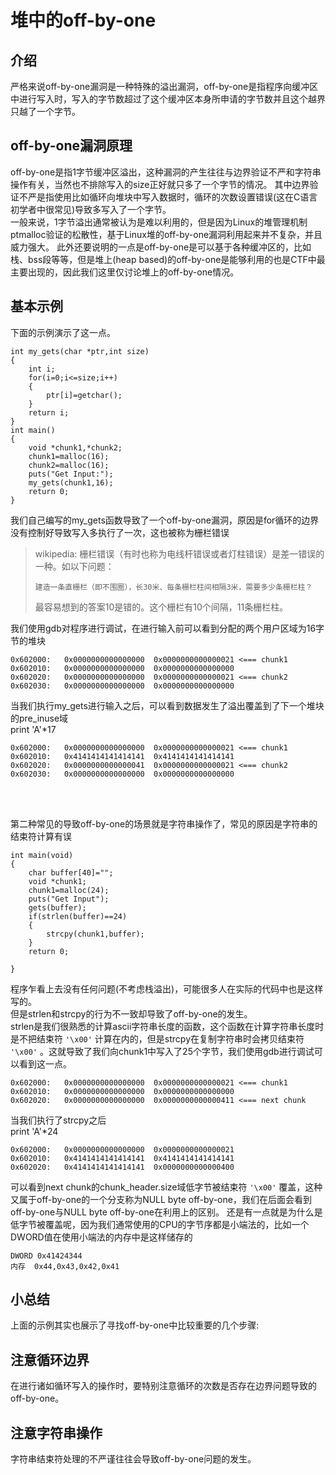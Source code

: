 # 堆中的off-by-one

## 介绍

严格来说off-by-one漏洞是一种特殊的溢出漏洞，off-by-one是指程序向缓冲区中进行写入时，写入的字节数超过了这个缓冲区本身所申请的字节数并且这个越界只越了一个字节。

## off-by-one漏洞原理

off-by-one是指1字节缓冲区溢出，这种漏洞的产生往往与边界验证不严和字符串操作有关，当然也不排除写入的size正好就只多了一个字节的情况。
其中边界验证不严是指使用比如循环向堆块中写入数据时，循环的次数设置错误(这在C语言初学者中很常见)导致多写入了一个字节。
</br>
一般来说，1字节溢出通常被认为是难以利用的，但是因为Linux的堆管理机制ptmalloc验证的松散性，基于Linux堆的off-by-one漏洞利用起来并不复杂，并且威力强大。
此外还要说明的一点是off-by-one是可以基于各种缓冲区的，比如栈、bss段等等，但是堆上(heap based)的off-by-one是能够利用的也是CTF中最主要出现的，因此我们这里仅讨论堆上的off-by-one情况。

## 基本示例

下面的示例演示了这一点。

```
int my_gets(char *ptr,int size)
{
    int i;
    for(i=0;i<=size;i++)
    {
        ptr[i]=getchar();
    }
    return i;
}
int main()
{
    void *chunk1,*chunk2;
    chunk1=malloc(16);
    chunk2=malloc(16);
    puts("Get Input:");
    my_gets(chunk1,16);
    return 0;
}
```

我们自己编写的my_gets函数导致了一个off-by-one漏洞，原因是for循环的边界没有控制好导致写入多执行了一次，这也被称为栅栏错误

> wikipedia:
> 栅栏错误（有时也称为电线杆错误或者灯柱错误）是差一错误的一种。如以下问题：
>
>     建造一条直栅栏（即不围圈），长30米、每条栅栏柱间相隔3米，需要多少条栅栏柱？
>
> 最容易想到的答案10是错的。这个栅栏有10个间隔，11条栅栏柱。

我们使用gdb对程序进行调试，在进行输入前可以看到分配的两个用户区域为16字节的堆块
```
0x602000:	0x0000000000000000	0x0000000000000021 <=== chunk1
0x602010:	0x0000000000000000	0x0000000000000000
0x602020:	0x0000000000000000	0x0000000000000021 <=== chunk2
0x602030:	0x0000000000000000	0x0000000000000000
```
当我们执行my_gets进行输入之后，可以看到数据发生了溢出覆盖到了下一个堆块的pre_inuse域
</br>
print 'A'*17
```
0x602000:	0x0000000000000000	0x0000000000000021 <=== chunk1
0x602010:	0x4141414141414141	0x4141414141414141
0x602020:	0x0000000000000041	0x0000000000000021 <=== chunk2 
0x602030:	0x0000000000000000	0x0000000000000000
```

</br>
</br>

第二种常见的导致off-by-one的场景就是字符串操作了，常见的原因是字符串的结束符计算有误

```
int main(void)
{
    char buffer[40]="";
    void *chunk1;
    chunk1=malloc(24);
    puts("Get Input");
    gets(buffer);
    if(strlen(buffer)==24)
    {
        strcpy(chunk1,buffer);
    }
    return 0;
    
}
```

程序乍看上去没有任何问题(不考虑栈溢出)，可能很多人在实际的代码中也是这样写的。
</br>
但是strlen和strcpy的行为不一致却导致了off-by-one的发生。
</br>
strlen是我们很熟悉的计算ascii字符串长度的函数，这个函数在计算字符串长度时是不把结束符 `'\x00'` 计算在内的，但是strcpy在复制字符串时会拷贝结束符 `'\x00'` 。这就导致了我们向chunk1中写入了25个字节，我们使用gdb进行调试可以看到这一点。

```
0x602000:	0x0000000000000000	0x0000000000000021 <=== chunk1
0x602010:	0x0000000000000000	0x0000000000000000
0x602020:	0x0000000000000000	0x0000000000000411 <=== next chunk
```

当我们执行了strcpy之后
</br>
print 'A'*24

```
0x602000:	0x0000000000000000	0x0000000000000021
0x602010:	0x4141414141414141	0x4141414141414141
0x602020:	0x4141414141414141	0x0000000000000400
```

可以看到next chunk的chunk_header.size域低字节被结束符 `'\x00'` 覆盖，这种又属于off-by-one的一个分支称为NULL byte off-by-one，我们在后面会看到off-by-one与NULL byte off-by-one在利用上的区别。
还是有一点就是为什么是低字节被覆盖呢，因为我们通常使用的CPU的字节序都是小端法的，比如一个DWORD值在使用小端法的内存中是这样储存的

```
DWORD 0x41424344
内存  0x44,0x43,0x42,0x41
```

## 小总结

上面的示例其实也展示了寻找off-by-one中比较重要的几个步骤:

## 注意循环边界

在进行诸如循环写入的操作时，要特别注意循环的次数是否存在边界问题导致的off-by-one。

## 注意字符串操作

字符串结束符处理的不严谨往往会导致off-by-one问题的发生。

